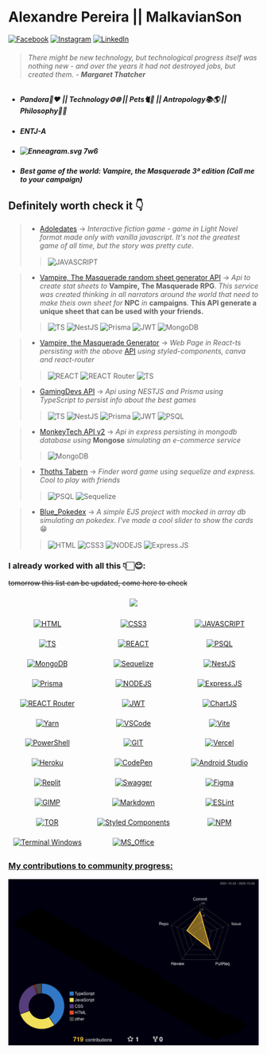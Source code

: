 # Alexandre Pereira || MalkavianSon

[![Facebook](https://img.shields.io/badge/Facebook-1877F2?style=for-the-badge&logo=facebook&logoColor=white)](https://www.facebook.com/MalkavianSon)
[![Instagram](https://img.shields.io/badge/Instagram-E4405F?style=for-the-badge&logo=instagram&logoColor=white)](https://www.instagram.com/aleehbest)
[![LinkedIn](https://img.shields.io/badge/linkedin-%230077B5.svg?style=for-the-badge&logo=linkedin&logoColor=white)](https://br.linkedin.com/in/alexandrespneto)

> ###### _There might be new technology, but technological progress itself was nothing new - and over the years it had not destroyed jobs, but created them._ - __Margaret Thatcher__

##

- ##### Pandora👶❤️️ || Technology⚙️🌐 || Pets🐈🐾 || Antropology📚🌎 || Philosophy🧠🧩️
- ##### ENTJ-A
- ##### <img src="https://upload.wikimedia.org/wikipedia/commons/5/51/Enneagram.png" alt="Enneagram.svg" height="25" width="30"> 7w6
- ##### Best game of the world: Vampire, the Masquerade 3ª edition (Call me to your campaign)

## Definitely worth check it 👇

> - [Adoledates](https://github.com/Malkavianson/Blue_Modulos/blob/6b3ff4628865668d129a1c1ae7a2ddef761900a4/Modulo_1/Projetos/Modulo_1_Projeto_3.js) -> _Interactive fiction game - game in Light Novel format made only with vanilla javascript. It's not the greatest game of all time, but the story was pretty cute_.
>>  <img align="center" alt="JAVASCRIPT" src="https://img.shields.io/badge/javascript-%23323330.svg?style=for-the-badge&logo=javascript&logoColor=%23F7DF1E&style=plastic" />

> - [Vampire, The Masquerade random sheet generator API](https://github.com/Malkavianson/npcgene) -> _Api to create stat sheets to_ __Vampire, The Masquerade RPG__. _This service was created thinking in all narrators around the world that need to make theis own sheet for_ __NPC__ _in_ __campaigns__. __This API generate a unique sheet that can be used with your friends.__
>>  <img align="center" alt="TS" src="https://img.shields.io/badge/typescript-%23007ACC.svg?style=for-the-badge&logo=typescript&logoColor=white&style=plastic"/> <img align="center" alt="NestJS" src="https://img.shields.io/badge/nestjs-%23E0234E.svg?style=for-the-badge&logo=nestjs&logoColor=white&style=plastic" /> <img align="center" alt="Prisma" src="https://img.shields.io/badge/Prisma-3982CE?style=for-the-badge&logo=Prisma&logoColor=white&style=plastic" /> <img align="center" alt="JWT" src="https://img.shields.io/badge/JWT-black?style=for-the-badge&logo=JSON%20web%20tokens&color=51a151&style=plastic" /> <img align="center" alt="MongoDB" src="https://img.shields.io/badge/MongoDB-%234ea94b.svg?style=for-the-badge&logo=mongodb&logoColor=white&style=plastic" /> 

> - [Vampire, the Masquerade Generator](https://github.com/Malkavianson/vampiregenerator) -> _Web Page in React-ts persisting with the above_ [API](http://vtmgenerator.herokuapp.com/) _using styled-components, canva and react-router_
>>  <img align="center" alt="REACT" src="https://img.shields.io/badge/react-%2320232a.svg?style=for-the-badge&logo=react&logoColor=%2361DAFB&color=919191&style=plastic" /> <img align="center" alt="REACT Router" src="https://img.shields.io/badge/React_Router-CA4245?style=for-the-badge&logo=react-router&logoColor=white&style=plastic" />  <img align="center" alt="TS" src="https://img.shields.io/badge/typescript-%23007ACC.svg?style=for-the-badge&logo=typescript&logoColor=white&style=plastic"/>

> - [GamingDevs API](https://github.com/Malkavianson/gamingdevsApi) -> _Api using NESTJS and Prisma using TypeScript to persist info about the best games_
>>  <img align="center" alt="TS" src="https://img.shields.io/badge/typescript-%23007ACC.svg?style=for-the-badge&logo=typescript&logoColor=white&style=plastic"/> <img align="center" alt="NestJS" src="https://img.shields.io/badge/nestjs-%23E0234E.svg?style=for-the-badge&logo=nestjs&logoColor=white&style=plastic" /> <img align="center" alt="Prisma" src="https://img.shields.io/badge/Prisma-3982CE?style=for-the-badge&logo=Prisma&logoColor=white&style=plastic" /> <img align="center" alt="JWT" src="https://img.shields.io/badge/JWT-black?style=for-the-badge&logo=JSON%20web%20tokens&color=51a151&style=plastic" />  <img align="center" alt="PSQL" src="https://img.shields.io/badge/postgres-%23316192.svg?style=for-the-badge&logo=postgresql&logoColor=white&style=plastic" /> 

> - [MonkeyTech API v2](https://github.com/Malkavianson/API_MonkeyTech_v2) -> _Api in express persisting in mongodb database using_ __Mongose__ _simulating an e-commerce service_
>>  <img align="center" alt="MongoDB" src="https://img.shields.io/badge/MongoDB-%234ea94b.svg?style=for-the-badge&logo=mongodb&logoColor=white&style=plastic" />

> - [Thoths Tabern](https://github.com/Malkavianson/ThothsTabern) -> _Finder word game using sequelize and express. Cool to play with friends_
>>  <img align="center" alt="PSQL" src="https://img.shields.io/badge/postgres-%23316192.svg?style=for-the-badge&logo=postgresql&logoColor=white&style=plastic" /> <img align="center" alt="Sequelize" src="https://img.shields.io/badge/Sequelize-52B0E7?style=for-the-badge&logo=Sequelize&logoColor=white&style=plastic" />

> - [Blue_Pokedex](https://github.com/Malkavianson/Blue_pokedex) -> _A simple EJS project with mocked in array db simulating an pokedex. I've made a cool slider to show the cards_ 😁
>>  <img align="center" alt="HTML" src="https://img.shields.io/badge/html5-%23E34F26.svg?style=for-the-badge&logo=html5&logoColor=white&style=plastic" /> <img align="center" alt="CSS3" src="https://img.shields.io/badge/css3-%231572B6.svg?style=for-the-badge&logo=css3&logoColor=white&style=plastic" /> <img align="center" alt="NODEJS" src="https://img.shields.io/badge/node.js-6DA55F?style=for-the-badge&logo=node.js&logoColor=white&style=plastic" /> <img align="center" alt="Express.JS" src="https://img.shields.io/badge/express.js-%23404d59.svg?style=for-the-badge&logo=express&logoColor=%2361DAFB&style=plastic" />




### I already worked with all this 👇🏻😊:
~~tomorrow this list can be updated, come here to check~~

###
<div style="width: inherit; display: flex; justify-content: space-evenly">
 <a href="https://github.com/Malkavianson">
 <img height="180em" src="https://github-readme-stats.vercel.app/api/top-langs/?username=Malkavianson&layout=compact&theme=jolly&cache_seconds=2000&langs_count=6"/>
</div>

###

<div style="display: grid; grid-template-columns: repeat(3, 1fr); grid-column-gap: 1rem; grid-row-gap: 0.5rem; justify-items: center;">
  <img align="center" alt="HTML" src="https://img.shields.io/badge/html5-%23E34F26.svg?style=for-the-badge&logo=html5&logoColor=white" />
  <img align="center" alt="CSS3" src="https://img.shields.io/badge/css3-%231572B6.svg?style=for-the-badge&logo=css3&logoColor=white" />
  <img align="center" alt="JAVASCRIPT" src="https://img.shields.io/badge/javascript-%23323330.svg?style=for-the-badge&logo=javascript&logoColor=%23F7DF1E" />
</div>

###

<div style="display: grid; grid-template-columns: repeat(3, 1fr); grid-column-gap: 1rem; grid-row-gap: 0.5rem; justify-items: center;">
  <img align="center" alt="TS" src="https://img.shields.io/badge/typescript-%23007ACC.svg?style=for-the-badge&logo=typescript&logoColor=white"/>
  <img align="center" alt="REACT" src="https://img.shields.io/badge/react-%2320232a.svg?style=for-the-badge&logo=react&logoColor=%2361DAFB&color=919191" />
  <!-- <img align="center" alt="Kotlin" src="https://img.shields.io/badge/kotlin-%230095D5.svg?style=for-the-badge&logo=kotlin&logoColor=white"/> -->
  <!-- <img align="center" alt="PHP" src="https://img.shields.io/badge/php-%23777BB4.svg?style=for-the-badge&logo=php&logoColor=white"/> -->
  <img align="center" alt="PSQL" src="https://img.shields.io/badge/postgres-%23316192.svg?style=for-the-badge&logo=postgresql&logoColor=white" />
</div>

###

<div style="display: grid; grid-template-columns: repeat(3, 1fr); grid-column-gap: 1rem; grid-row-gap: 0.5rem; justify-items: center;">
  <img align="center" alt="MongoDB" src="https://img.shields.io/badge/MongoDB-%234ea94b.svg?style=for-the-badge&logo=mongodb&logoColor=white" />
  <img align="center" alt="Sequelize" src="https://img.shields.io/badge/Sequelize-52B0E7?style=for-the-badge&logo=Sequelize&logoColor=white" />
  <img align="center" alt="NestJS" src="https://img.shields.io/badge/nestjs-%23E0234E.svg?style=for-the-badge&logo=nestjs&logoColor=white" />
</div>

###

<div style="display: grid; grid-template-columns: repeat(3, 1fr); grid-column-gap: 1rem; grid-row-gap: 0.5rem; justify-items: center;">
  <img align="center" alt="Prisma" src="https://img.shields.io/badge/Prisma-3982CE?style=for-the-badge&logo=Prisma&logoColor=white" />
  <img align="center" alt="NODEJS" src="https://img.shields.io/badge/node.js-6DA55F?style=for-the-badge&logo=node.js&logoColor=white" />
  <img align="center" alt="Express.JS" src="https://img.shields.io/badge/express.js-%23404d59.svg?style=for-the-badge&logo=express&logoColor=%2361DAFB" />
</div>

###

<div style="display: grid; grid-template-columns: repeat(3, 1fr); grid-column-gap: 1rem; grid-row-gap: 0.5rem; justify-items: center;">
  <img align="center" alt="REACT Router" src="https://img.shields.io/badge/React_Router-CA4245?style=for-the-badge&logo=react-router&logoColor=white" />
  <img align="center" alt="JWT" src="https://img.shields.io/badge/JWT-black?style=for-the-badge&logo=JSON%20web%20tokens&color=51a151" />
  <img align="center" alt="ChartJS" src="https://img.shields.io/badge/chart.js-F5788D.svg?style=for-the-badge&logo=chart.js&logoColor=white" />
</div>

###

<div style="display: grid; grid-template-columns: repeat(3, 1fr); grid-column-gap: 1rem; grid-row-gap: 0.5rem; justify-items: center;">
  <img align="center" alt="Yarn" src="https://img.shields.io/badge/yarn-%232C8EBB.svg?style=for-the-badge&logo=yarn&logoColor=white" />
  <img align="center" alt="VSCode" src="https://img.shields.io/badge/Visual_Studio_Code-0078D4?style=for-the-badge&logo=visual%20studio%20code&logoColor=white" />  
  <img align="center" alt="Vite" src="https://img.shields.io/badge/vite-%23646CFF.svg?style=for-the-badge&logo=vite&logoColor=white" />
</div>

###

<div style="display: grid; grid-template-columns: repeat(3, 1fr); grid-column-gap: 1rem; grid-row-gap: 0.5rem; justify-items: center;">
  <img align="center" alt="PowerShell" src="https://img.shields.io/badge/PowerShell-%235391FE.svg?style=for-the-badge&logo=powershell&logoColor=white" />
  <img align="center" alt="GIT" src="https://img.shields.io/badge/git-%23F05033.svg?style=for-the-badge&logo=git&logoColor=white" />
  <img align="center" alt="Vercel" src="https://img.shields.io/badge/vercel-%23000000.svg?style=for-the-badge&logo=vercel&logoColor=white" />  
</div>

###

<div style="display: grid; grid-template-columns: repeat(3, 1fr); grid-column-gap: 1rem; grid-row-gap: 0.5rem; justify-items: center;">
  <img align="center" alt="Heroku" src="https://img.shields.io/badge/heroku-%23430098.svg?style=for-the-badge&logo=heroku&logoColor=white" />  
  <!-- <img align="center" alt="WordPress" src="https://img.shields.io/badge/WordPress-%23117AC9.svg?style=for-the-badge&logo=WordPress&logoColor=white" />   -->
  <img align="center" alt="CodePen" src="https://img.shields.io/badge/Codepen-000000?style=for-the-badge&logo=codepen&logoColor=white" />  
  <img align="center" alt="Android Studio" src="https://img.shields.io/badge/Android%20Studio-3DDC84.svg?style=for-the-badge&logo=android-studio&logoColor=white" />  
</div>

###

<div style="display: grid; grid-template-columns: repeat(3, 1fr); grid-column-gap: 1rem; grid-row-gap: 0.5rem; justify-items: center;">
  <img align="center" alt="Replit" src="https://img.shields.io/badge/Replit-DD1200?style=for-the-badge&logo=Replit&logoColor=white" />  
  <img align="center" alt="Swagger" src="https://img.shields.io/badge/-Swagger-%23Clojure?style=for-the-badge&logo=swagger&logoColor=white" />  
  <img align="center" alt="Figma" src="https://img.shields.io/badge/figma-%23F24E1E.svg?style=for-the-badge&logo=figma&logoColor=white" />  
</div>

###

<div style="display: grid; grid-template-columns: repeat(3, 1fr); grid-column-gap: 1rem; grid-row-gap: 0.5rem; justify-items: center;">
  <img align="center" alt="GIMP" src="https://img.shields.io/badge/Gimp-657D8B?style=for-the-badge&logo=gimp&logoColor=FFFFFF" />  
  <img align="center" alt="Markdown" src="https://img.shields.io/badge/markdown-%23000000.svg?style=for-the-badge&logo=markdown&logoColor=white" />
  <img align="center" alt="ESLint" src="https://img.shields.io/badge/ESLint-4B3263?style=for-the-badge&logo=eslint&logoColor=white" />
</div>

###

<div style="display: grid; grid-template-columns: repeat(3, 1fr); grid-column-gap: 1rem; grid-row-gap: 0.5rem; justify-items: center;">
  <img align="center" alt="TOR" src="https://img.shields.io/badge/tor-%237E4798.svg?style=for-the-badge&logo=tor-project&logoColor=white" />  
  <img align="center" alt="Styled Components" src="https://img.shields.io/badge/styled--components-DB7093?style=for-the-badge&logo=styled-components&logoColor=white" />
  <img align="center" alt="NPM" src="https://img.shields.io/badge/NPM-%23000000.svg?style=for-the-badge&logo=npm&logoColor=white&color=717171" />
</div>

###

<div style="display: grid; grid-template-columns: repeat(3, 1fr); grid-column-gap: 1rem; grid-row-gap: 0.5rem; justify-items: center;">
  <img align="center" alt="Terminal Windows" src="https://img.shields.io/badge/Windows%20Terminalt-%234D4D4D.svg?style=for-the-badge&logo=windows-terminal&logoColor=white" />
  <img align="center" alt="MS_Office" src="https://img.shields.io/badge/Microsoft_Office-D83B01?style=for-the-badge&logo=microsoft-office&logoColor=white" />  
</div>

##

### My contributions to community progress:
![](./profile-3d-contrib/profile-night-rainbow.svg)
